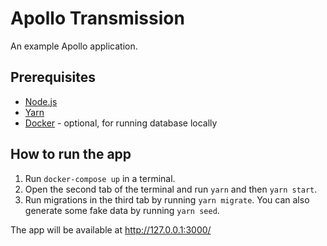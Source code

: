 # Apollo Transmission

An example Apollo application.

## Prerequisites

* [Node.js](https://nodejs.org/en/)
* [Yarn](https://yarnpkg.com/en/)
* [Docker](https://www.docker.com/products/docker-desktop) - optional, for running database locally

## How to run the app

1. Run `docker-compose up` in a terminal.
2. Open the second tab of the terminal and run `yarn` and then `yarn start`.
3. Run migrations in the third tab by running `yarn migrate`.
You can also generate some fake data by running `yarn seed`.

The app will be available at http://127.0.0.1:3000/
